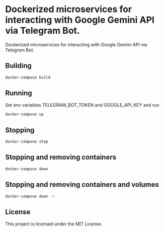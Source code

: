 # Dockerized microservices for interacting with Google Gemini API via Telegram Bot.
Dockerized microservices for interacting with Google Gemini API via Telegram Bot.
## Building
```bash
docker-compose build
```

## Running
Set env variables TELEGRAM_BOT_TOKEN and GOOGLE_API_KEY and run
```bash
docker-compose up
```

## Stopping
```bash
docker-compose stop
```

## Stopping and removing containers
```bash
docker-compose down
```
## Stopping and removing containers and volumes
```bash
docker-compose down -v
```

## License

This project is licensed under the MIT License.
